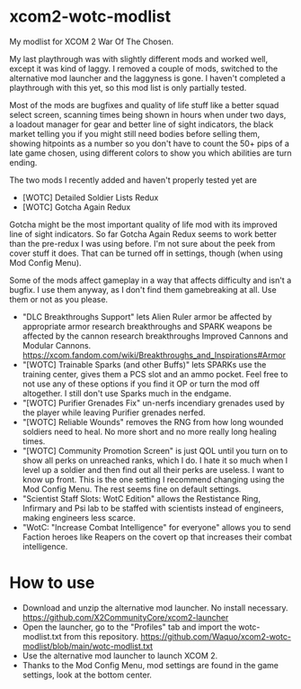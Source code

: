 # xcom2-wotc-modlist
My modlist for XCOM 2 War Of The Chosen.

My last playthrough was with slightly different mods and worked well, except it was kind of laggy. I removed a couple of mods, switched to the alternative mod launcher and the laggyness is gone. I haven't completed a playthrough with this yet, so this mod list is only partially tested.

Most of the mods are bugfixes and quality of life stuff like a better squad select screen, scanning times being shown in hours when under two days, a loadout manager for gear and better line of sight indicators, the black market telling you if you might still need bodies before selling them, showing hitpoints as a number so you don't have to count the 50+ pips of a late game chosen, using different colors to show you which abilities are turn ending.

The two mods I recently added and haven't properly tested yet are
- [WOTC] Detailed Soldier Lists Redux
- [WOTC] Gotcha Again Redux

Gotcha might be the most important quality of life mod with its improved line of sight indicators. So far Gotcha Again Redux seems to work better than the pre-redux I was using before. I'm not sure about the peek from cover stuff it does. That can be turned off in settings, though (when using Mod Config Menu).

Some of the mods affect gameplay in a way that affects difficulty and isn't a bugfix. I use them anyway, as I don't find them gamebreaking at all. Use them or not as you please.

- "DLC Breakthroughs Support" lets Alien Ruler armor be affected by appropriate armor research breakthroughs and SPARK weapons be affected by the cannon research breakthroughs Improved Cannons and
Modular Cannons. https://xcom.fandom.com/wiki/Breakthroughs_and_Inspirations#Armor
- "[WOTC] Trainable Sparks (and other Buffs)" lets SPARKs use the training center, gives them a PCS slot and an ammo pocket. Feel free to not use any of these options if you find it OP or turn the mod off altogether. I still don't use Sparks much in the endgame.
- "[WOTC] Purifier Grenades Fix" un-nerfs incendiary grenades used by the player while leaving Purifier grenades nerfed.
- "[WOTC] Reliable Wounds" removes the RNG from how long wounded soldiers need to heal. No more short and no more really long healing times.
- "[WOTC] Community Promotion Screen" is just QOL until you turn on to show all perks on unreached ranks, which I do. I hate it so much when I level up a soldier and then find out all their perks are useless. I want to know up front. This is the one setting I recommend changing using the Mod Config Menu. The rest seems fine on default settings.
- "Scientist Staff Slots: WotC Edition" allows the Restistance Ring, Infirmary and Psi lab to be staffed with scientists instead of engineers, making engineers less scarce.
- "WotC: "Increase Combat Intelligence" for everyone" allows you to send Faction heroes like Reapers on the covert op that increases their combat intelligence.

# How to use
- Download and unzip the alternative mod launcher. No install necessary. https://github.com/X2CommunityCore/xcom2-launcher
- Open the launcher, go to the "Profiles" tab and import the wotc-modlist.txt from this repository. https://github.com/Waquo/xcom2-wotc-modlist/blob/main/wotc-modlist.txt
- Use the alternative mod launcher to launch XCOM 2.
- Thanks to the Mod Config Menu, mod settings are found in the game settings, look at the bottom center.
